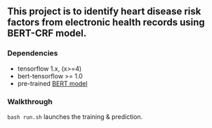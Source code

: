 ## This project is to identify heart disease risk factors from electronic health records using BERT-CRF model.

### Dependencies
* tensorflow 1.x, (x>=4)
* bert-tensorflow >= 1.0
* pre-trained [BERT model](https://github.com/google-research/bert)

### Walkthrough
``bash run.sh`` launches the training & prediction.
